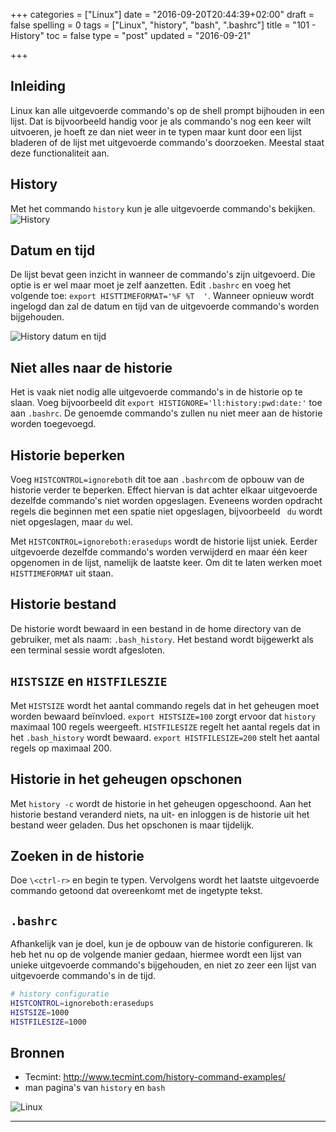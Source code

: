 +++
categories = ["Linux"]
date = "2016-09-20T20:44:39+02:00"
draft = false
spelling = 0
tags = ["Linux", "history", "bash", ".bashrc"]
title = "101 - History"
toc = false
type = "post"
updated = "2016-09-21"

+++

## Inleiding
Linux kan alle uitgevoerde commando's op de shell prompt bijhouden in een lijst.
Dat is bijvoorbeeld handig voor je als commando's nog een keer wilt uitvoeren,
je hoeft ze dan niet weer in te typen maar kunt door een lijst bladeren of de
lijst met uitgevoerde commando's doorzoeken.
Meestal staat deze functionaliteit aan.


## History
Met het commando `history` kun je alle uitgevoerde commando's bekijken.
![History](/img/101-history-01-history.jpg)


## Datum en tijd
De lijst bevat geen inzicht in wanneer de commando's zijn uitgevoerd. Die optie
is er wel maar moet je zelf aanzetten. Edit `.bashrc` en voeg het volgende
toe: `export HISTTIMEFORMAT='%F %T  '`. Wanneer opnieuw wordt ingelogd dan zal
de datum en tijd van de uitgevoerde commando's worden bijgehouden.

![History datum en tijd](/img/101-history-02-datum-en-tijd.jpg)


## Niet alles naar de historie
Het is vaak niet nodig alle uitgevoerde commando's in de historie op te slaan.
Voeg bijvoorbeeld dit `export HISTIGNORE='ll:history:pwd:date:'` toe aan `.bashrc`.
De genoemde commando's zullen nu niet meer aan de historie worden toegevoegd.


## Historie beperken
Voeg `HISTCONTROL=ignoreboth` dit toe aan `.bashrc`om de opbouw van de historie
verder te beperken. Effect hiervan is dat achter elkaar uitgevoerde dezelfde
commando's niet worden opgeslagen. Eveneens worden opdracht regels die beginnen
met een spatie niet opgeslagen, bijvoorbeeld ` du` wordt niet opgeslagen, maar
`du` wel.

Met `HISTCONTROL=ignoreboth:erasedups` wordt de historie lijst uniek. Eerder
uitgevoerde dezelfde commando's worden verwijderd en maar één keer opgenomen in
de lijst, namelijk de laatste keer.  Om dit te laten werken moet
`HISTTIMEFORMAT` uit staan.


## Historie bestand
De historie wordt bewaard in een bestand in de home directory van de gebruiker,
met als naam: `.bash_history`. Het bestand wordt bijgewerkt als een terminal
sessie wordt afgesloten.


## `HISTSIZE` en `HISTFILESZIE`
Met `HISTSIZE` wordt het aantal commando regels dat in het geheugen moet worden
bewaard beïnvloed. `export HISTSIZE=100` zorgt ervoor dat `history` maximaal 100
regels weergeeft. 
`HISTFILESIZE` regelt het aantal regels dat in het `.bash_history` wordt
bewaard. `export HISTFILESIZE=200` stelt het aantal regels op maximaal 200.


## Historie in het geheugen opschonen
Met `history -c` wordt de historie in het geheugen opgeschoond. Aan het historie
bestand veranderd niets, na uit- en inloggen is de historie uit het bestand weer
geladen.
Dus het opschonen is maar tijdelijk.


## Zoeken in de historie
Doe `\<ctrl-r>` en begin te typen. Vervolgens wordt het laatste uitgevoerde
commando getoond dat overeenkomt met de ingetypte tekst.


## `.bashrc`
Afhankelijk van je doel, kun je de opbouw van de historie configureren. Ik heb
het nu op de volgende manier gedaan, hiermee wordt een lijst van unieke 
uitgevoerde commando's bijgehouden, en niet zo zeer een lijst van uitgevoerde
commando's in de tijd.
```bash
# history configuratie
HISTCONTROL=ignoreboth:erasedups
HISTSIZE=1000
HISTFILESIZE=1000
```


## Bronnen

* Tecmint: http://www.tecmint.com/history-command-examples/
* man pagina's van `history` en `bash`


![Linux](/img/logo_linux.jpg)

* * *

